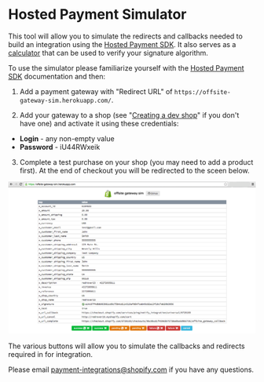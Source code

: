 Hosted Payment Simulator
===========================

This tool will allow you to simulate the redirects and callbacks needed to build an integration using the [Hosted Payment SDK](https://docs.shopify.com/hosted-payment-sdk). It also serves as a [calculator](https://offsite-gateway-sim.herokuapp.com/calculator) that can be used to verify your signature algorithm.

To use the simulator please familiarize yourself with the [Hosted Payment SDK](https://docs.shopify.com/hosted-payment-sdk) documentation and then:

1. Add a payment gateway with "Redirect URL" of `https://offsite-gateway-sim.herokuapp.com/`.

2. Add your gateway to a shop (see "[Creating a dev shop](/partners/learning-center/getting-started/creating-first-dev-shop)" if you don't have one) and activate it using these credentials:

  * **Login** - any non-empty value
  * **Password** - iU44RWxeik

3. Complete a test purchase on your shop (you may need to add a product first). At the end of checkout you will be redirected to the sceen below.

![Offsite Gateway](/offsite-gateway-sim-page.png)

The various buttons will allow you to simulate the callbacks and redirects required in for integration.

Please email payment-integrations@shopify.com if you have any questions.
